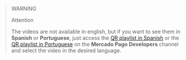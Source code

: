 > WARNING
>
> Attention
>
> The videos are not available in english, but if you want to see them in **Spanish** or **Portuguese**, just access the [QR playlist in Spanish](/developers/es/docs/qr-code/video-tutorials/qr-videos-dynamic) or the [QR playlist in Portuguese](/developers/pt/docs/qr-code/video-tutorials/qr-videos-dynamic) on the **Mercado Pago Developers** channel and select the video in the desired language.